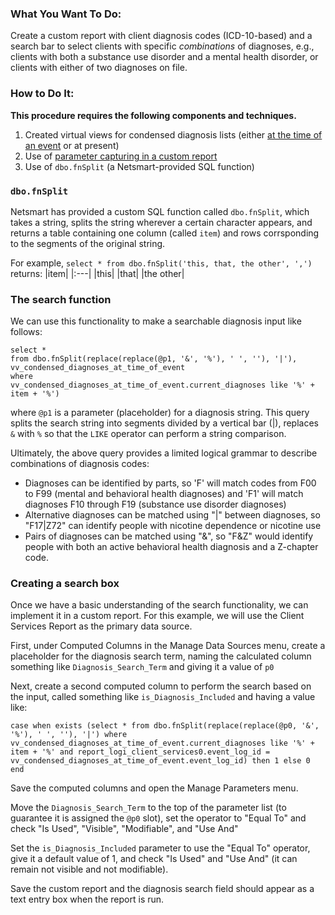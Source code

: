 ### What You Want To Do:

Create a custom report with client diagnosis codes (ICD-10-based) and a search bar to select clients with specific *combinations* of diagnoses, e.g., clients with both a substance use disorder and a mental health disorder, or clients with either of two diagnoses on file.

### How to Do It:
**This procedure requires the following components and techniques.**
1. Created virtual views for condensed diagnosis lists (either [at the time of an event](https://github.com/myEvolv-Development-Community/myEvolvCode/blob/main/SQL%20Views/Condensed%20Diagnosis%20List%20at%20Time%20of%20Event.md) or at present)
2. Use of [parameter capturing in a custom report](https://github.com/myEvolv-Development-Community/myEvolvCode/blob/main/How-To%20Guides/Custom%20Report%20Parameter%20Capturing%3A%20Using%20parameters%20to%20speed%20up%20secure%20Custom%20Reports.md)
3. Use of `dbo.fnSplit` (a Netsmart-provided SQL function)

### `dbo.fnSplit`
Netsmart has provided a custom SQL function called `dbo.fnSplit`, which takes a string, splits the string wherever a certain character appears, and returns a table containing one column (called `item`) and rows corrsponding to the segments of the original string.

For example, `select * from dbo.fnSplit('this, that, the other', ',')` returns:
|item|
|:---|
|this|
|that|
|the other|

### The search function
We can use this functionality to make a searchable diagnosis input like follows:

```
select *
from dbo.fnSplit(replace(replace(@p1, '&', '%'), ' ', ''), '|'),
vv_condensed_diagnoses_at_time_of_event
where
vv_condensed_diagnoses_at_time_of_event.current_diagnoses like '%' + item + '%')
```
where `@p1` is a parameter (placeholder) for a diagnosis string. This query splits the search string into segments divided by a vertical bar (|), replaces `&` with `%` so that the `LIKE` operator can perform a string comparison.

Ultimately, the above query provides a limited logical grammar to describe combinations of diagnosis codes:
- Diagnoses can be identified by parts, so 'F' will match codes from F00 to F99 (mental and behavioral health diagnoses) and 'F1' will match diagnoses F10 through F19 (substance use disorder diagnoses)
- Alternative diagnoses can be matched using "|" between diagnoses, so "F17|Z72" can identify people with nicotine dependence or nicotine use
- Pairs of diagnoses can be matched using "&", so "F&Z" would identify people with both an active behavioral health diagnosis and a Z-chapter code.

### Creating a search box
Once we have a basic understanding of the search functionality, we can implement it in a custom report. For this example, we will use the Client Services Report as the primary data source.

First, under Computed Columns in the Manage Data Sources menu, create a placeholder for the diagnosis search term, naming the calculated column something like `Diagnosis_Search_Term` and giving it a value of `p0`

Next, create a second computed column to perform the search based on the input, called something like `is_Diagnosis_Included` and having a value like:
```
case when exists (select * from dbo.fnSplit(replace(replace(@p0, '&', '%'), ' ', ''), '|') where vv_condensed_diagnoses_at_time_of_event.current_diagnoses like '%' + item + '%' and report_logi_client_services0.event_log_id = vv_condensed_diagnoses_at_time_of_event.event_log_id) then 1 else 0 end
```

Save the computed columns and open the Manage Parameters menu.

Move the `Diagnosis_Search_Term` to the top of the parameter list (to guarantee it is assigned the `@p0` slot), set the operator to "Equal To" and check "Is Used", "Visible", "Modifiable", and "Use And"

Set the `is_Diagnosis_Included` parameter to use the "Equal To" operator, give it a default value of 1, and check "Is Used" and "Use And" (it can remain not visible and not modifiable).

Save the custom report and the diagnosis search field should appear as a text entry box when the report is run.

